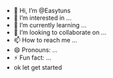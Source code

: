 - 👋 Hi, I’m @Easytuns
- 👀 I’m interested in ...
- 🌱 I’m currently learning ...
- 💞️ I’m looking to collaborate on ...
- 📫 How to reach me ...
- 😄 Pronouns: ...
- ⚡ Fun fact: ...
- ok let get started

<!---
Easytuns/Easytuns is a ✨ special ✨ repository because its `README.md` (this file) appears on your GitHub profile.
You can click the Preview link to take a look at your changes.
--->
